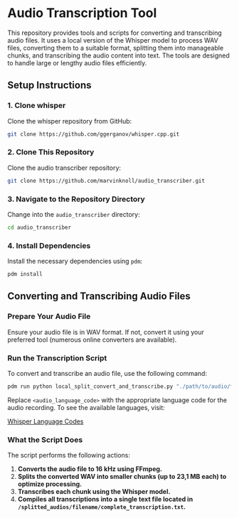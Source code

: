 # Audio Transcription Tool

This repository provides tools and scripts for converting and transcribing audio files. It uses a local version of the Whisper model to process WAV files, converting them to a suitable format, splitting them into manageable chunks, and transcribing the audio content into text. The tools are designed to handle large or lengthy audio files efficiently.

## Setup Instructions

### 1. Clone whisper

Clone the whisper repository from GitHub:

```bash
git clone https://github.com/ggerganov/whisper.cpp.git
```

### 2. Clone This Repository

Clone the audio transcriber repository:

```bash
git clone https://github.com/marvinknoll/audio_transcriber.git
```

### 3. Navigate to the Repository Directory

Change into the `audio_transcriber` directory:

```bash
cd audio_transcriber
```

### 4. Install Dependencies

Install the necessary dependencies using `pdm`:

```bash
pdm install
```

## Converting and Transcribing Audio Files

### Prepare Your Audio File

Ensure your audio file is in WAV format. If not, convert it using your preferred tool (numerous online converters are available).

### Run the Transcription Script

To convert and transcribe an audio file, use the following command:

```bash
pdm run python local_split_convert_and_transcribe.py "./path/to/audio/file.wav" -l <audio_language_code>
```

Replace `<audio_language_code>` with the appropriate language code for the audio recording. To see the available languages, visit:

[Whisper Language Codes](https://github.com/ggerganov/whisper.cpp.git)

### What the Script Does

The script performs the following actions:

1. **Converts the audio file to 16 kHz using FFmpeg.**
2. **Splits the converted WAV into smaller chunks (up to 23,1 MB each) to optimize processing.**
3. **Transcribes each chunk using the Whisper model.**
4. **Compiles all transcriptions into a single text file located in `/splitted_audios/filename/complete_transcription.txt`.**
